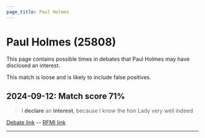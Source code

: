 ```yaml
---
page_title: Paul Holmes
---
```


# Paul Holmes  (25808)

This page contains possible times in debates that Paul Holmes may have disclosed an interest.

This match is loose and is likely to include false positives. 



## 2024-09-12: Match score 71%

>I **declare** an **interest**, because I know the hon Lady very well indeed

[Debate link](https://www.theyworkforyou.com/debates/?id=2024-09-12b.1026.2)  --  [RFMI link](https://www.theyworkforyou.com/mp/25808/register)


---

